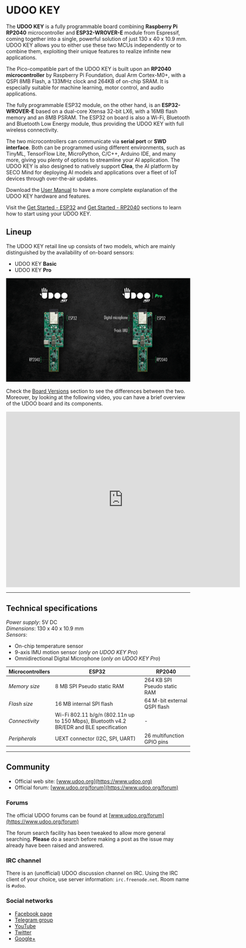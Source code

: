 
# UDOO KEY

The **UDOO KEY** is a fully programmable board combining **Raspberry Pi RP2040** microcontroller and **ESP32-WROVER-E** module from Espressif, coming together into a single, powerful solution of just 130 x 40 x 10.9 mm. UDOO KEY allows you to either use these two MCUs independently or to combine them, exploiting their unique features to realize infinite new applications. 

</p>

The Pico-compatible part of the UDOO KEY is built upon an **RP2040 microcontroller** by Raspberry Pi Foundation, dual Arm Cortex-M0+, with a QSPI 8MB Flash, a 133MHz clock and 264KB of on-chip SRAM. It is especially suitable for machine learning, motor control, and audio applications.

</p>

The fully programmable ESP32 module, on the other hand, is an **ESP32-WROVER-E** based on a dual-core Xtensa 32-bit LX6, with a 16MB flash memory and an 8MB PSRAM. The ESP32 on board is also a Wi-Fi, Bluetooth and Bluetooth Low Energy module, thus providing the UDOO KEY with full wireless connectivity.

</p>

The two microcontrollers can communicate via **serial port** or **SWD interface**. Both can be programmed using different environments, such as TinyML, TensorFlow Lite, MicroPython, C/C++, Arduino IDE, and many more, giving you plenty of options to streamline your AI application. The UDOO KEY is also designed to natively support **Clea**, the AI platform by SECO Mind for deploying AI models and applications over a fleet of IoT devices through over-the-air updates.

<p>

Download the [User Manual](https://udoo.org/download/files/UDOO_KEY/Doc/UDOO_KEY_MANUAL.pdf) to have a more complete explanation of the UDOO KEY hardware and features.

<p>

Visit the [Get Started - ESP32](/03_Get_Started/00_Get_started_with_ESP32.md) and [Get Started - RP2040](/03_Get_Started/00_Get_started_with_RP2040.md) sections to learn how to start using your UDOO KEY.

## Lineup

The UDOO KEY retail line up consists of two models, which are mainly distinguished by the availability of on-board sensors:
+ UDOO KEY **Basic**
+ UDOO KEY **Pro**

![Image of both boards](/img/udoo_key_base_pro.png)

Check the [Board Versions](/02_Hardware_References/01_Full_specs.md#page_Board-versions) section to see the differences between the two.  
Moreover, by looking at the following video, you can have a brief overview of the UDOO board and its components.
<iframe
    style="border:none;overflow:hidden;display:block;margin:0 auto;"
    width="640"
    height="480"
    src="https://www.youtube.com/embed/hkM1PGc3sjU"
    frameborder="0"
    allow="autoplay; encrypted-media"
    allowfullscreen
>
</iframe>


---

## Technical specifications


*Power supply*: 5V DC  
*Dimensions*: 130 x 40 x 10.9 mm  
*Sensors*:
  + On-chip temperature sensor
  + 9-axis IMU motion sensor (*only on UDOO KEY Pro*)
  + Omnidirectional Digital Microphone (*only on UDOO KEY Pro*)

</p>

|Microcontrollers| **ESP32** | **RP2040** |
|---|---|---|
|*Memory size*| 8 MB SPI Pseudo static RAM |  264 KB SPI Pseudo static RAM |
|*Flash size*|  16 MB internal SPI flash | 64 M-bit external QSPI flash |
|*Connectivity*| Wi-Fi 802.11 b/g/n (802.11n up to 150 Mbps),  Bluetooth v4.2 BR/EDR and BLE specification| - |
|*Peripherals*| UEXT connector (I2C, SPI, UART) | 26 multifunction GPIO pins |

---

## Community
+ Official web site: [www.udoo.org](https://www.udoo.org)
+ Official forum: [www.udoo.org/forum](https://www.udoo.org/forum)

### Forums

The official UDOO forums can be found at [www.udoo.org/forum](https://www.udoo.org/forum)

The forum search facility has been tweaked to allow more general searching. **Please** do a search before making a post as the issue may already have been raised and answered.

### IRC channel

There is an (unofficial) UDOO discussion channel on IRC. Using the IRC client of your choice, use server information: `irc.freenode.net`. Room name is `#udoo`.

### Social networks

+ [Facebook page](http://www.facebook.com/udooboard)
+ [Telegram group](https://t.me/udooint)
+ [YouTube](http://www.youtube.com/channel/UCXv5UyGn5jArK8xOAmuSeHg)
+ [Twitter](http://twitter.com/UDOO_Board)
+ [Google+](https://www.instagram.com/udoo_board/)